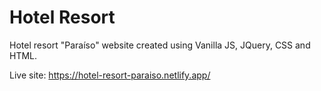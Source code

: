 # Hotel Resort

Hotel resort "Paraíso" website created using Vanilla JS, JQuery, CSS and HTML.

Live site: https://hotel-resort-paraiso.netlify.app/
